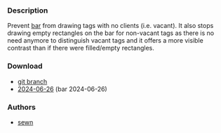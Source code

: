 ### Description

Prevent [bar](https://codeberg.org/dwl/dwl-patches/wiki/bar) from drawing tags with no clients (i.e. vacant).
It also stops drawing empty rectangles on the bar for non-vacant tags as there is no need anymore to distinguish vacant tags and it offers a more visible contrast than if there were filled/empty rectangles.

### Download
- [git branch](https://codeberg.org/sewn/dwl/src/branch/hide_vacant_tags)
- [2024-06-26](https://codeberg.org/dwl/dwl-patches/raw/branch/main/patches/hide_vacant_tags/hide_vacant_tags.patch) (bar 2024-06-26)

### Authors
- [sewn](https://codeberg.org/sewn)

